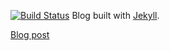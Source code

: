 [![Build Status](https://travis-ci.org/cacqw7/blog.svg)](https://travis-ci.org/cacqw7/blog)
Blog built with [Jekyll](http://jekyllrb.com/).

[Blog post](http://www.cclettenberg.com/ruby-on-rails/nearlyfreespeech/jekyll/blog/travis-ci/2015/05/28/jekyll-travis-ci-nearlyfreespeech.html)

